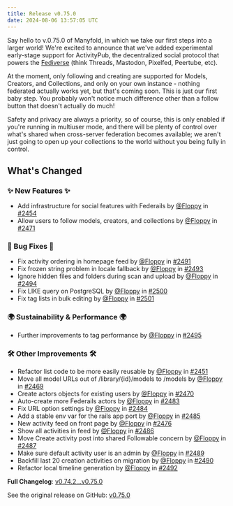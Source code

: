 ```yaml
---
title: Release v0.75.0
date: 2024-08-06 13:57:05 UTC
---
```

Say hello to v.0.75.0 of Manyfold, in which we take our first steps into a larger world! We're excited to announce that we've added experimental early-stage support for ActivityPub, the decentralized social protocol that powers the [Fediverse](https://www.fediverse.to/) (think Threads, Mastodon, Pixelfed, Peertube, etc).

At the moment, only following and creating are supported for Models, Creators, and Collections, and only on your own instance - nothing federated actually works yet, but that's coming soon. This is just our first baby step. You probably won't notice much difference other than a follow button that doesn't actually do much!

Safety and privacy are always a priority, so of course, this is only enabled if you're running in multiuser mode, and there will be plenty of control over what's shared when cross-server federation becomes available; we aren't just going to open up your collections to the world without you being fully in control.

## What's Changed
### ✨ New Features ✨
* Add infrastructure for social features with Federails by [@Floppy](https://github.com/Floppy) in [#2454](https://github.com/manyfold3d/manyfold/pull/2454)
* Allow users to follow models, creators, and collections by [@Floppy](https://github.com/Floppy) in [#2471](https://github.com/manyfold3d/manyfold/pull/2471)
### 🐛 Bug Fixes 🐛
* Fix activity ordering in homepage feed by [@Floppy](https://github.com/Floppy) in [#2491](https://github.com/manyfold3d/manyfold/pull/2491)
* Fix frozen string problem in locale fallback by [@Floppy](https://github.com/Floppy) in [#2493](https://github.com/manyfold3d/manyfold/pull/2493)
* Ignore hidden files and folders during scan and upload by [@Floppy](https://github.com/Floppy) in [#2494](https://github.com/manyfold3d/manyfold/pull/2494)
* Fix LIKE query on PostgreSQL by [@Floppy](https://github.com/Floppy) in [#2500](https://github.com/manyfold3d/manyfold/pull/2500)
* Fix tag lists in bulk editing by [@Floppy](https://github.com/Floppy) in [#2501](https://github.com/manyfold3d/manyfold/pull/2501)
### 🌍 Sustainability & Performance 🌍
* Further improvements to tag performance by [@Floppy](https://github.com/Floppy) in [#2495](https://github.com/manyfold3d/manyfold/pull/2495)
### 🛠️ Other Improvements 🛠️
* Refactor list code to be more easily reusable by [@Floppy](https://github.com/Floppy) in [#2451](https://github.com/manyfold3d/manyfold/pull/2451)
* Move all model URLs out of /library/{id}/models to /models by [@Floppy](https://github.com/Floppy) in [#2469](https://github.com/manyfold3d/manyfold/pull/2469)
* Create actors objects for existing users by [@Floppy](https://github.com/Floppy) in [#2470](https://github.com/manyfold3d/manyfold/pull/2470)
* Auto-create more Federails actors by [@Floppy](https://github.com/Floppy) in [#2483](https://github.com/manyfold3d/manyfold/pull/2483)
* Fix URL option settings by [@Floppy](https://github.com/Floppy) in [#2484](https://github.com/manyfold3d/manyfold/pull/2484)
* Add a stable env var for the rails app port by [@Floppy](https://github.com/Floppy) in [#2485](https://github.com/manyfold3d/manyfold/pull/2485)
* New activity feed on front page by [@Floppy](https://github.com/Floppy) in [#2476](https://github.com/manyfold3d/manyfold/pull/2476)
* Show all activities in feed by [@Floppy](https://github.com/Floppy) in [#2486](https://github.com/manyfold3d/manyfold/pull/2486)
* Move Create activity post into shared Followable concern by [@Floppy](https://github.com/Floppy) in [#2487](https://github.com/manyfold3d/manyfold/pull/2487)
* Make sure default activity user is an admin by [@Floppy](https://github.com/Floppy) in [#2489](https://github.com/manyfold3d/manyfold/pull/2489)
* Backfill last 20 creation activities on migration by [@Floppy](https://github.com/Floppy) in [#2490](https://github.com/manyfold3d/manyfold/pull/2490)
* Refactor local timeline generation by [@Floppy](https://github.com/Floppy) in [#2492](https://github.com/manyfold3d/manyfold/pull/2492)


**Full Changelog**: [v0.74.2...v0.75.0](https://github.com/manyfold3d/manyfold/compare/v0.74.2...v0.75.0)

See the original release on GitHub: [v0.75.0](https://github.com/manyfold3d/manyfold/releases/tag/v0.75.0)
